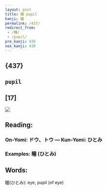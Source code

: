 ```yaml
---
layout: post
title: 瞳 pupil
kanji: 瞳
permalink: /437/
redirect_from:
 - /瞳/
 - /pupil/
pre_kanji: 436
nex_kanji: 438
---
```


## {437}

## `pupil`

## [17]

<div class="stroke"><img src="E79EB3.png" /></div>

## Reading:

### On-Yomi: ドウ、トウ &mdash; Kun-Yomi: ひとみ

### Examples: 瞳 (ひとみ)

## Words:

瞳(ひとみ): eye, pupil (of eye)

